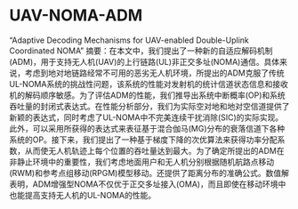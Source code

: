 # UAV-NOMA-ADM
“Adaptive Decoding Mechanisms for UAV-enabled Double-Uplink Coordinated NOMA” 
摘要：在本文中，我们提出了一种新的自适应解码机制(ADM)，用于支持无人机(UAV)的上行链路(UL)非正交多址(NOMA)通信。具体来说，考虑到地对地链路经常不可用的恶劣无人机环境，所提出的ADM克服了传统UL-NOMA系统的挑战性问题，该系统的性能对发射机的统计信道状态信息和接收机的解码顺序敏感。为了评估ADM的性能，我们推导出系统中断概率(OP)和系统吞吐量的封闭式表达式。在性能分析部分，我们为实际空对地和地对空信道提供了新颖的表达式，同时考虑了UL-NOMA中不完美连续干扰消除(SIC)的实际实现。此外，可以采用所获得的表达式来表征基于混合伽马(MG)分布的衰落信道下各种系统的OP。接下来，我们提出了一种基于梯度下降的次优算法来获得功率分配系数，从而使无人机轨迹上每个位置的吞吐量达到最大。为了确定所提出的ADM在非静止环境中的重要性，我们考虑地面用户和无人机分别根据随机航路点移动(RWM)和参考点组移动(RPGM)模型移动。还提供了距离分布的准确公式。数值解表明，ADM增强型NOMA不仅优于正交多址接入(OMA)，而且即使在移动环境中也能提高支持无人机的UL-NOMA的性能。
